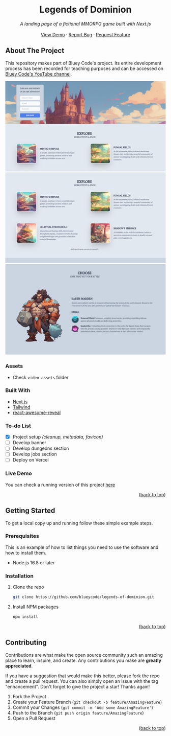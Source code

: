 <!-- Improved compatibility of back to top link: See: https://github.com/othneildrew/Best-README-Template/pull/73 -->
<a name="readme-top"></a>

<br />
<div align="center">
  <h1 align="center">Legends of Dominion</h1>

  <p align="center">
    <em>A landing page of a fictional MMORPG game built with Next.js</em>
    <br />
    <br />
    <a href="[change_here]">View Demo</a>
    ·
    <a href="https://github.com/blueycode/legends-of-dominion/issues">Report Bug</a>
    ·
    <a href="https://github.com/blueycode/legends-of-dominion/issues">Request Feature</a>
  </p>
</div>

<!-- ABOUT THE PROJECT -->
## About The Project


This repository makes part of Bluey Code's project. Its entire development process has been recorded for teaching purposes and can be accessed on <a href="https://www.youtube.com/@blueycode">Bluey Code's YouTube channel</a>.

![Project Overview](video-assets/overview1.png)
![Project Overview](video-assets/overview2.png)
![Project Overview](video-assets/overview3.png)

### Assets

* Check `video-assets` folder

### Built With

* [Next.js](https://nextjs.org/)
* [Tailwind](https://tailwindcss.com/)
* [react-awesome-reveal](https://www.npmjs.com/package/react-awesome-reveal)

### To-do List

- [x] Project setup *(cleanup, metadata, favicon)* 
- [ ] Develop banner
- [ ] Develop dungeons section
- [ ] Develop jobs section
- [ ] Deploy on Vercel

<!-- LIVE DEMO -->
### Live Demo

You can check a running version of this project <a href="[change_here]">here</a>

<p align="right">(<a href="#readme-top">back to top</a>)</p>

<!-- GETTING STARTED -->
## Getting Started

To get a local copy up and running follow these simple example steps.

### Prerequisites

This is an example of how to list things you need to use the software and how to install them.

* Node.js 16.8 or later

### Installation

1. Clone the repo
   ```sh
   git clone https://github.com/blueycode/legends-of-dominion.git
   ```
2. Install NPM packages
   ```sh
   npm install
   ```

<p align="right">(<a href="#readme-top">back to top</a>)</p>



<!-- CONTRIBUTING -->
## Contributing

Contributions are what make the open source community such an amazing place to learn, inspire, and create. Any contributions you make are **greatly appreciated**.

If you have a suggestion that would make this better, please fork the repo and create a pull request. You can also simply open an issue with the tag "enhancement".
Don't forget to give the project a star! Thanks again!

1. Fork the Project
2. Create your Feature Branch (`git checkout -b feature/AmazingFeature`)
3. Commit your Changes (`git commit -m 'Add some AmazingFeature'`)
4. Push to the Branch (`git push origin feature/AmazingFeature`)
5. Open a Pull Request

<p align="right">(<a href="#readme-top">back to top</a>)</p>
